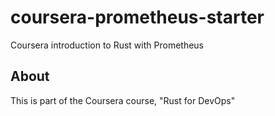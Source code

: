 # coursera-prometheus-starter
Coursera introduction to Rust with Prometheus

## About
This is part of the Coursera course, "Rust for DevOps"

